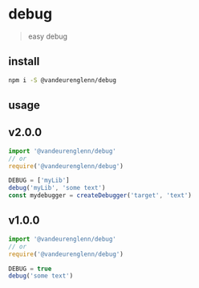 # debug
> easy debug

## install
```sh
npm i -S @vandeurenglenn/debug
```

## usage
## v2.0.0
 ```js
import '@vandeurenglenn/debug'
// or
require('@vandeurenglenn/debug')

DEBUG = ['myLib']
debug('myLib', 'some text')
const mydebugger = createDebugger('target', 'text')
 ```

## v1.0.0
 ```js
import '@vandeurenglenn/debug'
// or
require('@vandeurenglenn/debug')

DEBUG = true
debug('some text')
 ```
